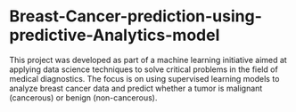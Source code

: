 # Breast-Cancer-prediction-using-predictive-Analytics-model
This project was developed as part of a machine learning initiative aimed at applying data science techniques to solve critical problems in the field of medical diagnostics. The focus is on using supervised learning models to analyze breast cancer data and predict whether a tumor is malignant (cancerous) or benign (non-cancerous).
